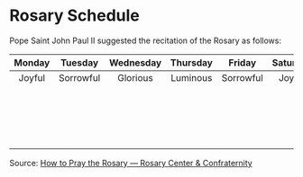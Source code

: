 # Rosary Schedule

Pope Saint John Paul II suggested the recitation of the Rosary as follows:

<table>
    <thead>
        <tr>
            <th>Monday</th>
            <th>Tuesday</th>
            <th>Wednesday</th>
            <th>Thursday</th>
            <th>Friday</th>
            <th>Saturday</th>
            <th colspan="2">Sunday</th>
        </tr>
    </thead>
    <tbody>
        <tr>
            <td align="center" valign="top" rowspan="3">Joyful</td>
            <td align="center" valign="top" rowspan="3">Sorrowful</td>
            <td align="center" valign="top" rowspan="3">Glorious</td>
            <td align="center" valign="top" rowspan="3">Luminous</td>
            <td align="center" valign="top" rowspan="3">Sorrowful</td>
            <td align="center" valign="top" rowspan="3">Joyful</td>
            <td align="right" valign="top" colspan="2">Glorious</td>
        </tr>
        <tr>
            <td>Sundays of Lent</td>
            <td align="right" valign="top">Sorrowful</td>
        </tr>
        <tr>
            <td>Christmas and Advent</td>
            <td align="right" valign="top">Joyful</td>
        </tr>
    </tbody>
</table>

Source: [How to Pray the Rosary — Rosary Center & Confraternity](https://rosarycenter.org/how-to-pray-the-rosary)
